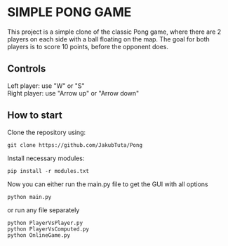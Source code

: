 # SIMPLE PONG GAME

This project is a simple clone of the classic Pong game, where there are 2 players on each side with a ball floating on the map. The goal for both players is to score 10 points, before the opponent does.

## Controls

Left player: use "W" or "S" \
Right player: use "Arrow up" or "Arrow down"

## How to start

Clone the repository using:

```
git clone https://github.com/JakubTuta/Pong
```

Install necessary modules:

```
pip install -r modules.txt
```

Now you can either run the main.py file to get the GUI with all options

```
python main.py
```

or run any file separately

```
python PlayerVsPlayer.py
python PlayerVsComputed.py
python OnlineGame.py
```